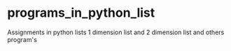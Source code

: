 # programs_in_python_list
Assignments in python lists 1 dimension list and 2 dimension list and others program's 
